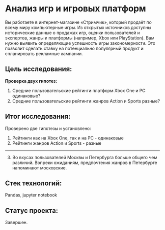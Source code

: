 # Анализ игр и игровых платформ

Вы работаете в интернет-магазине «Стримчик», который продаёт по всему миру компьютерные игры. Из открытых источников доступны исторические данные о продажах игр, оценки пользователей и экспертов, жанры и платформы (например, Xbox или PlayStation). Вам нужно выявить определяющие успешность игры закономерности. Это позволит сделать ставку на потенциально популярный продукт и спланировать рекламные кампании.

## Цель исследования:

**Проверка двух гипотез:**

1. Средние пользовательские рейтинги платформ Xbox One и PC одинаковые?
2. Средние пользовательские рейтинги жанров Action и Sports разные?


## Итог исследования:

Проверено две гипотезы и установлено:

1. Рейтинги как на Xbox One, так и на PC - одинаковые
2. Рейтинги жанров Action и Sports - разные
---
3. Во вкусах пользователей Москвы и Петербурга больше общего чем различий. Вопреки ожиданиям, предпочтения жанров в Петербурге напоминают московские.

## Стек технологий:

Pandas, jupyter notebook

## Статус проекта:

Завершен.
